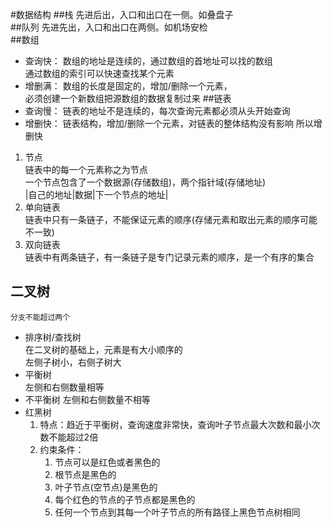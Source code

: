 #数据结构
##栈
先进后出，入口和出口在一侧。如叠盘子  
##队列
先进先出，入口和出口在两侧。如机场安检  
##数组
* 查询快：
    数组的地址是连续的，通过数组的首地址可以找的数组  
    通过数组的索引可以快速查找某个元素  
* 增删满：
    数组的长度是固定的，增加/删除一个元素，  
    必须创建一个新数组把源数组的数据复制过来
##链表
* 查询慢：
    链表的地址不是连续的，每次查询元素都必须从头开始查询
* 增删快：
    链表结构，增加/删除一个元素，对链表的整体结构没有影响
    所以增删快
1. 节点  
    链表中的每一个元素称之为节点  
    一个节点包含了一个数据源(存储数组)，两个指针域(存储地址)  
   |自己的地址|数据|下一个节点的地址|
2. 单向链表  
    链表中只有一条链子，不能保证元素的顺序(存储元素和取出元素的顺序可能不一致)
3. 双向链表  
    链表中有两条链子，有一条链子是专门记录元素的顺序，是一个有序的集合   
## 二叉树
    分支不能超过两个
- 排序树/查找树  
  在二叉树的基础上，元素是有大小顺序的  
  左侧子树小，右侧子树大
- 平衡树  
  左侧和右侧数量相等
- 不平衡树
  左侧和右侧数量不相等
- 红黑树
  1. 特点：趋近于平衡树，查询速度非常快，查询叶子节点最大次数和最小次数不能超过2倍  
  2. 约束条件：
     1. 节点可以是红色或者黑色的
     2. 根节点是黑色的
     3. 叶子节点(空节点)是黑色的
     4. 每个红色的节点的子节点都是黑色的
     5. 任何一个节点到其每一个叶子节点的所有路径上黑色节点树相同
